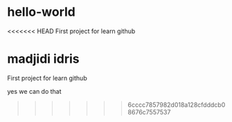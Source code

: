 # hello-world
<<<<<<< HEAD
First project for learn github 

madjidi idris
=======

First project for learn github

yes we can do that
>>>>>>> 6cccc7857982d018a128cfdddcb08676c7557537

